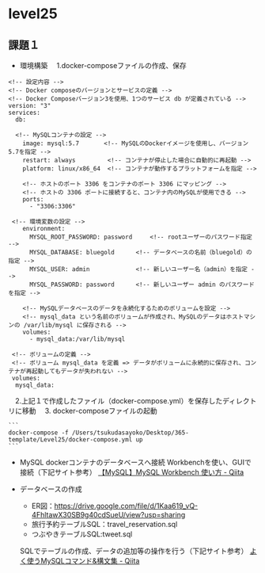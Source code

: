 # level25 
## 課題１

- 環境構築
　1.docker-composeファイルの作成、保存

```
<!-- 設定内容 -->
<!-- Docker composeのバージョンとサービスの定義 -->
<!-- Docker Composeバージョン3を使用、1つのサービス db が定義されている -->
version: "3"
services:
  db:  

  <!-- MySQLコンテナの設定 -->
    image: mysql:5.7       <!-- MySQLのDockerイメージを使用し、バージョン5.7を指定 -->
    restart: always         <!-- コンテナが停止した場合に自動的に再起動 -->
    platform: linux/x86_64  <!-- コンテナが動作するプラットフォームを指定 -->

    <!-- ホストのポート 3306 をコンテナのポート 3306 にマッピング -->
    <!-- ホストの 3306 ポートに接続すると、コンテナ内のMySQLが使用できる -->
    ports:
      - "3306:3306"

 <!-- 環境変数の設定 -->
    environment:
      MYSQL_ROOT_PASSWORD: password     <!-- rootユーザーのパスワード指定 -->
      MYSQL_DATABASE: bluegold      <!-- データベースの名前（bluegold）の指定 -->
      MYSQL_USER: admin             <!-- 新しいユーザー名（admin）を指定 -->
      MYSQL_PASSWORD: password      <!-- 新しいユーザー admin のパスワードを指定 -->

    <!-- MySQLデータベースのデータを永続化するためのボリュームを設定 -->
    <!-- mysql_data という名前のボリュームが作成され、MySQLのデータはホストマシンの /var/lib/mysql に保存される -->
    volumes:
      - mysql_data:/var/lib/mysql

 <!-- ボリュームの定義 -->
 <!-- ボリューム mysql_data を定義 => データがボリュームに永続的に保存され、コンテナが再起動してもデータが失われない -->
 volumes:
  mysql_data:

```

　2.上記１で作成したファイル（docker-compose.yml）を保存したディレクトリに移動
　3. docker-composeファイルの起動

    ```
    docker-compose -f /Users/tsukudasayoko/Desktop/365-template/Level25/docker-compose.yml up
    ```

- MySQL dockerコンテナのデータベースへ接続
    Workbenchを使い、GUIで接続（下記サイト参考）
    [【MySQL】MySQL Workbench 使い方 - Qiita](https://qiita.com/oden141/items/b6e754f3b788343c4896)

- データベースの作成
    - ER図：<https://drive.google.com/file/d/1Kaa619_vQ-4FhltawX30SB9g40cdSueU/view?usp=sharing>
    - 旅行予約テーブルSQL：travel_reservation.sql
    - つぶやきテーブルSQL:tweet.sql

    SQLでテーブルの作成、データの追加等の操作を行う（下記サイト参考）
    [よく使うMySQLコマンド&構文集 - Qiita](https://qiita.com/CyberMergina/items/f889519e6be19c46f5f4)
